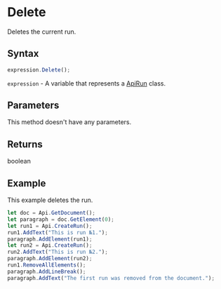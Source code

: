 # Delete

Deletes the current run.

## Syntax

```javascript
expression.Delete();
```

`expression` - A variable that represents a [ApiRun](../ApiRun.md) class.

## Parameters

This method doesn't have any parameters.

## Returns

boolean

## Example

This example deletes the run.

```javascript editor-docx
let doc = Api.GetDocument();
let paragraph = doc.GetElement(0);
let run1 = Api.CreateRun();
run1.AddText("This is run №1.");
paragraph.AddElement(run1);
let run2 = Api.CreateRun();
run2.AddText("This is run №2.");
paragraph.AddElement(run2);
run1.RemoveAllElements();
paragraph.AddLineBreak();
paragraph.AddText("The first run was removed from the document.");
```
